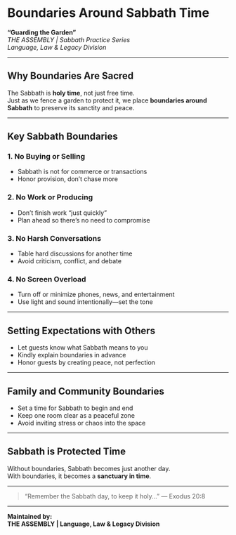 
# Boundaries Around Sabbath Time  
**“Guarding the Garden”**  
*THE ASSEMBLY | Sabbath Practice Series*  
*Language, Law & Legacy Division*

---

## Why Boundaries Are Sacred

The Sabbath is **holy time**, not just free time.  
Just as we fence a garden to protect it, we place **boundaries around Sabbath** to preserve its sanctity and peace.

---

## Key Sabbath Boundaries

### 1. No Buying or Selling
- Sabbath is not for commerce or transactions  
- Honor provision, don’t chase more

### 2. No Work or Producing
- Don’t finish work “just quickly”  
- Plan ahead so there’s no need to compromise

### 3. No Harsh Conversations
- Table hard discussions for another time  
- Avoid criticism, conflict, and debate

### 4. No Screen Overload
- Turn off or minimize phones, news, and entertainment  
- Use light and sound intentionally—set the tone

---

## Setting Expectations with Others

- Let guests know what Sabbath means to you  
- Kindly explain boundaries in advance  
- Honor guests by creating peace, not perfection

---

## Family and Community Boundaries

- Set a time for Sabbath to begin and end  
- Keep one room clear as a peaceful zone  
- Avoid inviting stress or chaos into the space

---

## Sabbath is Protected Time

Without boundaries, Sabbath becomes just another day.  
With boundaries, it becomes a **sanctuary in time**.

---

> “Remember the Sabbath day, to keep it holy...” — Exodus 20:8

---

**Maintained by:**  
**THE ASSEMBLY | Language, Law & Legacy Division**
